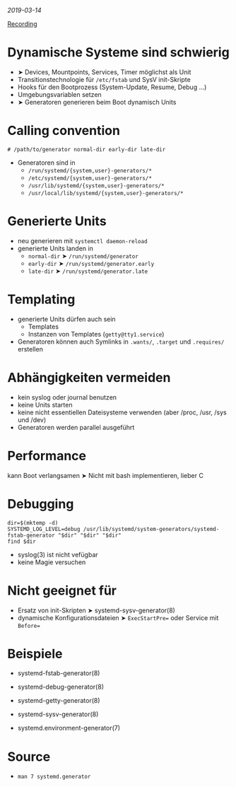 *2019-03-14*

[Recording](https://www.youtube.com/watch?v=X88zHJjodFw)

# Dynamische Systeme sind schwierig

- ➤ Devices, Mountpoints, Services, Timer möglichst als Unit
- Transitionstechnologie für `/etc/fstab` und SysV init-Skripte
- Hooks für den Bootprozess (System-Update, Resume, Debug ...)
- Umgebungsvariablen setzen
- ➤ Generatoren generieren beim Boot dynamisch Units

# Calling convention

`# /path/to/generator normal-dir early-dir late-dir`

- Generatoren sind in 
  - `/run/systemd/{system,user}-generators/*`
  - `/etc/systemd/{system,user}-generators/*`
  - `/usr/lib/systemd/{system,user}-generators/*`
  - `/usr/local/lib/systemd/{system,user}-generators/*`


# Generierte Units

- neu generieren mit `systemctl daemon-reload`
- generierte Units landen in 
  - `normal-dir` ➤ `/run/systemd/generator`
  - `early-dir` ➤ `/run/systemd/generator.early`
  - `late-dir` ➤ `/run/systemd/generator.late`

# Templating

- generierte Units dürfen auch sein
  - Templates
  - Instanzen von Templates (`getty@tty1.service`)
- Generatoren können auch Symlinks in `.wants/`, `.target` und `.requires/` erstellen

# Abhängigkeiten vermeiden
- kein syslog oder journal benutzen
- keine Units starten
- keine nicht essentiellen Dateisysteme verwenden (aber /proc, /usr, /sys und /dev)
- Generatoren werden parallel ausgeführt

# Performance

kann Boot verlangsamen ➤ Nicht mit bash implementieren, lieber C

# Debugging

```
dir=$(mktemp -d)
SYSTEMD_LOG_LEVEL=debug /usr/lib/systemd/system-generators/systemd-fstab-generator "$dir" "$dir" "$dir"
find $dir
```

- syslog(3) ist nicht vefügbar
- keine Magie versuchen

# Nicht geeignet für

- Ersatz von init-Skripten
  ➤ systemd-sysv-generator(8)
- dynamische Konfigurationsdateien
  ➤ `ExecStartPre=` oder Service mit `Before=`

# Beispiele

- systemd-fstab-generator(8)

- systemd-debug-generator(8)

- systemd-getty-generator(8)

- systemd-sysv-generator(8)

- systemd.environment-generator(7)

# Source

- `man 7 systemd.generator`

